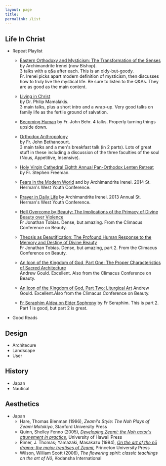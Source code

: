 ```yaml
---
layout: page
title: 
permalink: /List
---
```

## Life In Christ

- Repeat Playlist
  - [Eastern Orthodoxy and Mysticism: The Transformation of the Senses](http://www.ancientfaith.com/specials/eastern_orthodoxy_and_mysticism) by Archimandrite Irenei (now Bishop).     
    3 talks with a q&amp;a after each. This is an oldy-but-goody.    
	Fr. Irenei picks apart modern definition of mysticism, then discusses how to truly live the mystical life. Be sure to listen to the Q&amp;As. They are as good as the main content.
		
  - [Living in Christ](http://www.ancientfaith.com/specials/living_in_christ)     
    by Dr. Philip Mamalakis.     
    3 main talks, plus a short intro and a wrap-up. Very good talks on family life as the fertile ground of salvation.    
	
  - [Becoming Human](https://orthodoxsalem.com/becoming-human-fr-john-behr/) by Fr. John Behr. 4 talks. Properly turning things upside down.
  - [Orthodox Anthropology](http://www.ancientfaith.com/specials/orthodox_anthropology)    
      by Fr. John Bethancourt.    
	  3 main talks and a men's breakfast talk (in 2 parts). Lots of great stuff in these including a discussion of the three faculties of the soul (Nous, Appetitive, Insensive). 
  - [Holy Virgin Cathedral Eighth Annual Pan-Orthodox Lenten Retreat](http://www.ancientfaith.com/specials/holy_virgin_cathedral/fr._stephen_freeman)    
	by Fr. Stephen Freeman.
  - [Fears in the Modern World](https://www.youtube.com/watch?v=C-SvCcP59VM)  and by Archimandrite Irenei. 2014 St. Herman's West Youth Conference. 
  - [Prayer in Daily Life](https://www.youtube.com/watch?v=ClWd7_Mxlb8) by Archimandrite Irenei. 2013 Annual St. Herman's West Youth Conference.
  - [Hell Overcome by Beauty: The Implications of the Primacy of Divine Beauty over Violence](http://www.ancientfaith.com/specials/the_climacus_conference_2015/hell_overcome_by_beauty)    
  Fr Jonathan Tobias. Dense, but amazing. From the Climacus Conference on Beauty.
  - [Theosis as Beautification: The Profound Human Response to the Memory and Destiny of Divine Beauty](http://www.ancientfaith.com/specials/the_climacus_conference_2015/theosis_as_beautification_the_profound_human_response_to_the_memory_and_des)    
  Fr Jonathan Tobias. Dense, but amazing, part 2. From the Climacus Conference on Beauty.
  - [An Icon of the Kingdom of God, Part One: The Proper Characteristics of Sacred Architecture](http://www.ancientfaith.com/specials/the_climacus_conference_2015/an_icon_of_the_kingdom_of_god_part_one_the_proper_characteristics_of_sacred)     
  Andrew Gould. Excellent. Also from the Climacus Conference on Beauty.
  - [An Icon of the Kingdom of God, Part Two: Liturgical Art](http://www.ancientfaith.com/specials/the_climacus_conference_2015/an_icon_of_the_kingdom_of_god_part_two_liturgical_art)
      Andrew Gould. Excellent.Also from the Climacus Conference on Beauty.
  - [Fr Seraphim Aldea on Elder Sophrony](https://www.youtube.com/watch?v=aJEq9MHTFKE)  by Fr Seraphim. This is part 2. Part 1 is good, but part 2 is great.
  
- Good Reads
    
## Design
  - Architecure
  - Landscape
  - User
## History
  - Japan
  - Nautical
## Aesthetics
- Japan
  - Hare, Thomas Blenman (1996), _Zeami's Style: The Noh Plays of Zeami Motokiyo_, Stanford University Press 
  - Quinn, Shelley Fenno (2005), _[Developing Zeami: the Noh actor's attunement in practice](https://www.amazon.com/Developing-Zeami-Actors-Attunement-Practice/dp/0824829689/)_, University of Hawaii Press
  - Rimer, J. Thomas; Yamazaki, Masakazu (1984), _[On the art of the nō drama: the major treatises of Zeami](https://www.amazon.com/Art-Drama-Treatises-Princeton-Translations/dp/069110154X)_, Princeton University Press
  - Wilson, William Scott (2006), _The flowering spirit: classic teachings on the art of Nō_, Kodansha International 

